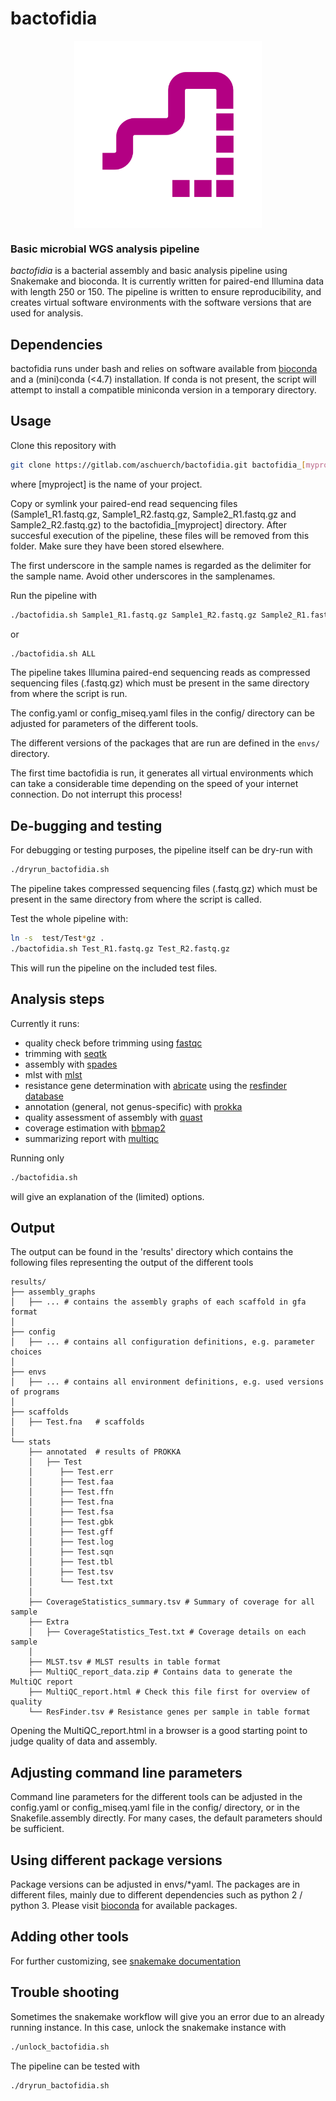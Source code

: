 # bactofidia
                                                                                                                                                                             

<img src="noun_Snake_1753915_B30083.png" width="300px" style="display: block; margin: auto;" />


### Basic microbial WGS analysis pipeline

*bactofidia* is a bacterial assembly and basic analysis pipeline using Snakemake and bioconda.
It is currently written for paired-end Illumina data with length 250 or 150. The pipeline is written to ensure reproducibility, 
and creates virtual software environments with the software versions that are used for analysis.

## Dependencies

bactofidia runs under bash and relies on software available from [bioconda](https://bioconda.github.io) and a (mini)conda (<4.7) installation. 
If conda is not present, the script will attempt to install a compatible miniconda version in a temporary directory.

## Usage 

Clone this repository with

```bash
git clone https://gitlab.com/aschuerch/bactofidia.git bactofidia_[myproject]
```

where [myproject] is the name of your project.

Copy or symlink your paired-end read sequencing files
(Sample1_R1.fastq.gz, Sample1_R2.fastq.gz, Sample2_R1.fastq.gz and Sample2_R2.fastq.gz) to the bactofidia_[myproject] directory.
After succesful execution of the pipeline, these files will be removed from this folder. Make sure they have been stored elsewhere.


The first underscore in the sample names is regarded as the delimiter for the sample name.
Avoid other underscores in the samplenames.

Run the pipeline with


```bash
./bactofidia.sh Sample1_R1.fastq.gz Sample1_R2.fastq.gz Sample2_R1.fastq.gz Sample2_R2.fastq.gz
```
or 

```bash
./bactofidia.sh ALL
```

The pipeline takes Illumina paired-end sequencing reads as compressed sequencing files (.fastq.gz) 
which must be present in the same directory from where the script is run.

The config.yaml or config_miseq.yaml files in the config/ directory can be adjusted for parameters of the different tools.

The different versions of the packages that are run are defined in the `envs/` directory. 

The first time bactofidia is run, it generates all virtual environments which can take a considerable time depending on the speed of your internet connection.
Do not interrupt this process!


## De-bugging and testing

For debugging or testing purposes, the pipeline itself can be dry-run with 

```bash
./dryrun_bactofidia.sh
```

The pipeline takes compressed sequencing files (.fastq.gz) which must be 
present in the same directory from where the script is called.

Test the whole pipeline with:

```bash
ln -s  test/Test*gz .
./bactofidia.sh Test_R1.fastq.gz Test_R2.fastq.gz
```

This will run the pipeline on the included test files.

## Analysis steps

Currently it runs:
 - quality check before trimming using [fastqc](http://bioconda.github.io/recipes/fastqc/README.html)
 - trimming with [seqtk](http://bioconda.github.io/recipes/seqtk/README.html)
 - assembly with [spades](http://bioconda.github.io/recipes/spades/README.html)
 - mlst with [mlst](http://bioconda.github.io/recipes/mlst/README.html)
 - resistance gene determination with [abricate](http://bioconda.github.io/recipes/abricate/README.html) using the [resfinder database](https://cge.cbs.dtu.dk/services/ResFinder/)
 - annotation (general, not genus-specific) with [prokka](http://bioconda.github.io/recipes/prokka/README.html)
 - quality assessment of assembly with [quast](http://bioconda.github.io/recipes/quast/README.html)
 - coverage estimation with [bbmap2](http://bioconda.github.io/recipes/bbmap/README.html)
 - summarizing report with [multiqc](http://bioconda.github.io/recipes/multiqc/README.html)

Running only 

```bash
./bactofidia.sh
```

will give an explanation of the (limited) options.


## Output

The output can be found in the 'results' directory which contains the following files representing the output of the different tools

```
results/
├── assembly_graphs
│   ├── ... # contains the assembly graphs of each scaffold in gfa format
│
├── config
│   ├── ... # contains all configuration definitions, e.g. parameter choices
│ 
├── envs
│   ├── ... # contains all environment definitions, e.g. used versions of programs
│ 
├── scaffolds
│   ├── Test.fna   # scaffolds
│   
└── stats
    ├── annotated  # results of PROKKA
    │   ├── Test
    │      ├── Test.err
    │      ├── Test.faa
    │      ├── Test.ffn
    │      ├── Test.fna
    │      ├── Test.fsa
    │      ├── Test.gbk
    │      ├── Test.gff
    │      ├── Test.log
    │      ├── Test.sqn
    │      ├── Test.tbl
    │      ├── Test.tsv
    │      └── Test.txt
    │   
    ├── CoverageStatistics_summary.tsv # Summary of coverage for all sample
    ├── Extra
    │   ├── CoverageStatistics_Test.txt # Coverage details on each sample
    │ 
    ├── MLST.tsv # MLST results in table format
    ├── MultiQC_report_data.zip # Contains data to generate the MultiQC report
    ├── MultiQC_report.html # Check this file first for overview of quality
    └── ResFinder.tsv # Resistance genes per sample in table format
```

Opening the MultiQC_report.html in a browser is a good starting point to judge quality of data and assembly.


## Adjusting command line parameters

Command line parameters for the different tools can be adjusted in the config.yaml or config_miseq.yaml file in the config/ directory, 
or in the Snakefile.assembly directly. For many cases, the default parameters should be sufficient.


## Using different package versions

Package versions can be adjusted in envs/*yaml. 
The packages are in different files, mainly due to different dependencies such as python 2 / python 3.
Please visit [bioconda](http://bioconda.github.io/) for available packages.


## Adding other tools

For further customizing, see [snakemake documentation](https://snakemake.readthedocs.io/en/stable/)


## Trouble shooting

Sometimes the snakemake workflow will give you an error due to an already running instance.
In this case, unlock the snakemake instance with

```bash
./unlock_bactofidia.sh
```
The pipeline can be tested with

```bash
./dryrun_bactofidia.sh
```
